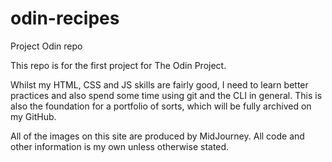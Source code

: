 # odin-recipes

Project Odin repo

This repo is for the first project for The Odin Project.

Whilst my HTML, CSS and JS skills are fairly good, I need to learn better practices and also spend some time using git and the CLI in general. This is also the foundation for a portfolio of sorts, which will be fully archived on my GitHub.

All of the images on this site are produced by MidJourney. All code and other information is my own unless otherwise stated.
